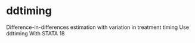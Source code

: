 # ddtiming
Difference-in-differences estimation with variation in treatment timing Use ddtiming With STATA 18
